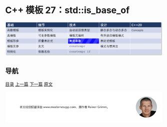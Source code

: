 # C++ 模板 27：std::is_base_of

![类型萃取](img/类型萃取.png)

## 导航

[目录](目录.md)	[上一篇](26.md)	[下一篇](28.md)	[原文](http://www.modernescpp.com/index.php/the-type-traits-library-std-is-base-of)

![](./img/tail.png)